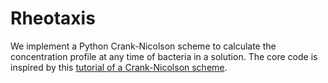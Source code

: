 # Rheotaxis

We implement a Python Crank-Nicolson scheme to calculate the concentration profile at any time of bacteria in a solution. The core code is inspired by this [tutorial of a Crank-Nicolson scheme](https://scicomp.stackexchange.com/questions/5434/conservation-of-a-physical-quantity-when-using-neumann-boundary-conditions-appli).
